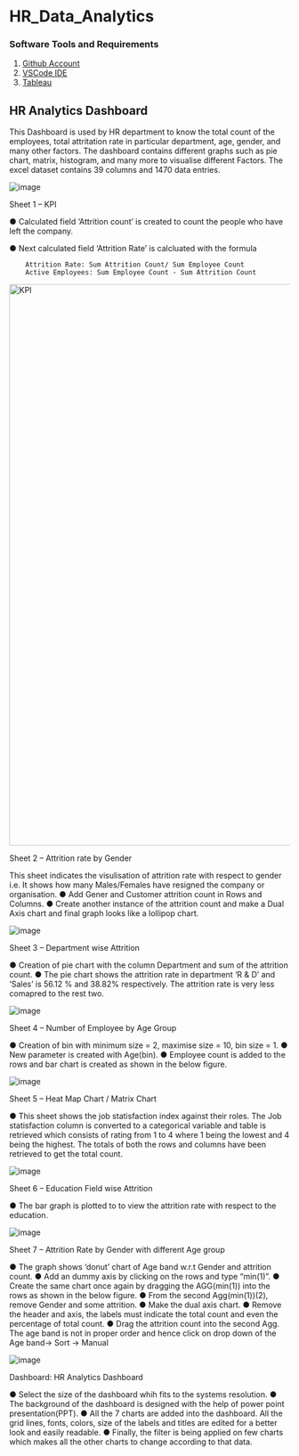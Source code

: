 # HR_Data_Analytics

### Software Tools and Requirements

1. [Github Account](https://github.com)
2. [VSCode IDE](https://code.visualstudio.com)
3. [Tableau](https://tableau.com)

## HR Analytics Dashboard

This Dashboard is used by HR department to know the total count of the employees, total attritation rate in particular department, age, gender, and many other factors. The dashboard contains different graphs such as pie chart, matrix, histogram, and many more to visualise different Factors. The excel dataset contains 39 columns and 1470 data entries.

![image](https://user-images.githubusercontent.com/69414362/219826837-ced75367-dfea-40a7-b9a4-94960532ad44.png)


Sheet 1 – KPI

●	Calculated field ‘Attrition count’ is created to count the people who have left the company.

●	Next calculated field ‘Attrition Rate’ is calcluated with the formula

 		Attrition Rate: Sum Attrition Count/ Sum Employee Count
		Active Employees: Sum Employee Count - Sum Attrition Count

<img width="1008" alt="KPI" src="https://user-images.githubusercontent.com/69414362/219811766-4fa724c8-37cf-47bd-8f9f-439a91736508.png">

Sheet 2 – Attrition rate by Gender

This sheet indicates the visulisation of attrition rate with respect to gender i.e. It shows how many Males/Females have resigned the company or organisation. 
●	Add Gener and Customer attrition count in Rows and Columns. 
●	Create another instance of the attrition count and make a Dual Axis chart and final graph looks like a lollipop chart.

![image](https://user-images.githubusercontent.com/69414362/219812451-33734138-d518-4132-a4c1-2af73c8e8890.png)


Sheet 3 – Department wise Attrition

●	Creation of pie chart with the column Department and sum of the attrition count.
●	The pie chart shows the attrition rate in department ‘R & D’ and ‘Sales’ is 56.12 % and 38.82% respectively. The attrition rate is very less comapred to the rest two.

![image](https://user-images.githubusercontent.com/69414362/219826819-1d3d5faa-4148-45e9-9fbe-b516b4d4e086.png)


Sheet 4 – Number of Employee by Age Group

●	Creation of bin with minimum size = 2, maximise size = 10, bin size = 1.
●	New parameter is created with Age(bin).
●	Employee count is added to the rows and bar chart is created as shown in the below figure.

![image](https://user-images.githubusercontent.com/69414362/219826876-5aa05dc8-8a36-4b22-b85c-7d4f83e26317.png)


Sheet 5 – Heat Map Chart / Matrix Chart

●	This sheet shows the job statisfaction index against their roles. The Job statisfaction column is converted to a categorical variable and table is retrieved which consists of rating from 1 to 4 where 1 being the lowest and 4 being the highest. The totals of both the rows and columns have been retrieved to get the total count.

![image](https://user-images.githubusercontent.com/69414362/219826904-48771d84-11fb-4818-b4d6-23292bc091f6.png)


Sheet 6  – Education Field wise Attrition

●	The bar graph is plotted to to view the attrition rate with respect to the education.

![image](https://user-images.githubusercontent.com/69414362/219826934-07aea988-5aeb-45a0-bbbc-7b2e6651ba65.png)


Sheet 7  – Attrition Rate by Gender with different Age group

●	The graph shows ‘donut’ chart of Age band w.r.t Gender and attrition count.
●	Add an dummy axis by clicking on the rows and type “min(1)”.
●	Create the same chart once again by dragging the AGG(min(1)) into the rows as shown in the below figure.
●         From the second Agg(min(1))(2), remove Gender and some attrition.
●	Make the dual axis chart.
●	Remove the header and axis, the labels must indicate the total count and even the percentage of total count.
●	Drag the attrition count into the second Agg. The age band is not in proper order and hence click on drop down of the Age band-> Sort -> Manual 

![image](https://user-images.githubusercontent.com/69414362/219826948-61081b9f-2e9c-4a15-825d-8b29df0e5998.png)


Dashboard: HR Analytics Dashboard

●	Select the size of the dashboard whih fits to the systems resolution.
●	The background of the dashboard is designed with the help of power point presentation(PPT).
●	All the 7 charts are added into the dashboard. All the grid lines, fonts, colors, size of the labels and titles are edited for a better look and easily readable.
●	Finally, the filter is being applied on few charts which makes all the other charts to change according to that data.












          





